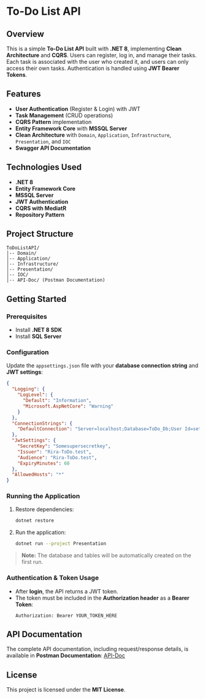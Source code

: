 # To-Do List API

## Overview
This is a simple **To-Do List API** built with **.NET 8**, implementing **Clean Architecture** and **CQRS**. Users can register, log in, and manage their tasks. Each task is associated with the user who created it, and users can only access their own tasks. Authentication is handled using **JWT Bearer Tokens**.

## Features
- **User Authentication** (Register & Login) with JWT
- **Task Management** (CRUD operations)
- **CQRS Pattern** implementation
- **Entity Framework Core** with **MSSQL Server**
- **Clean Architecture** with `Domain`, `Application`, `Infrastructure`, `Presentation`, and `IOC`
- **Swagger API Documentation**

## Technologies Used
- **.NET 8**
- **Entity Framework Core**
- **MSSQL Server**
- **JWT Authentication**
- **CQRS with MediatR**
- **Repository Pattern**

## Project Structure
```
ToDoListAPI/
│-- Domain/
│-- Application/
│-- Infrastructure/
│-- Presentation/
│-- IOC/
│-- API-Doc/ (Postman Documentation)
```

## Getting Started
### Prerequisites
- Install **.NET 8 SDK**
- Install **SQL Server**

### Configuration
Update the `appsettings.json` file with your **database connection string** and **JWT settings**:

```json
{
  "Logging": {
    "LogLevel": {
      "Default": "Information",
      "Microsoft.AspNetCore": "Warning"
    }
  },
  "ConnectionStrings": {
    "DefaultConnection": "Server=localhost;Database=ToDo_Db;User Id=setYourUserID;Password=set your password;TrustServerCertificate=True;"
  },
  "JwtSettings": {
    "SecretKey": "Somesupersecretkey",
    "Issuer": "Rira-ToDo.test",
    "Audience": "Rira-ToDo.test",
    "ExpiryMinutes": 60
  },
  "AllowedHosts": "*"
}
```

### Running the Application
1. Restore dependencies:
   ```sh
   dotnet restore
   ```
2. Run the application:
   ```sh
   dotnet run --project Presentation
   ```

> **Note:** The database and tables will be automatically created on the first run.

### Authentication & Token Usage
- After **login**, the API returns a JWT token.
- The token must be included in the **Authorization header** as a **Bearer Token**:
  ```http
  Authorization: Bearer YOUR_TOKEN_HERE
  ```

## API Documentation
The complete API documentation, including request/response details, is available in **Postman Documentation**:
[API-Doc](./API-Doc/)

## License
This project is licensed under the **MIT License**.
